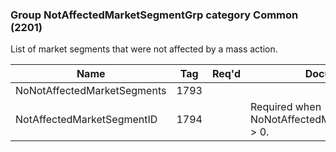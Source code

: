 ### Group NotAffectedMarketSegmentGrp category Common (2201)

List of market segments that were not affected by a mass action.

| Name                        | Tag  | Req'd | Documentation                                        |
|-----------------------------|------|----------|------------------------------------------------------|
| NoNotAffectedMarketSegments | 1793 |       |                                                      |
| NotAffectedMarketSegmentID  | 1794 |       | Required when NoNotAffectedMarketSegments(1793) > 0. |

